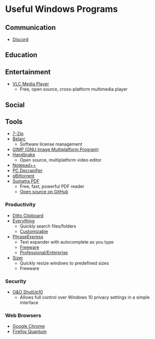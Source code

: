 
# Useful Windows Programs

## Communication
  * [Discord](https://discordapp.com/)

## Education

## Entertainment
  * [VLC Media Player](http://www.videolan.org/)
    * Free, open source, cross-platform multimedia player

## Social

## Tools
  * [7-Zip](https://www.7-zip.org/)
  * [Belarc](https://www.belarc.com/)
    * Software license management
  * [GIMP (GNU Image Multiplatform Program)](https://www.gimp.org/)
  * [Handbrake](https://handbrake.fr/)
    * Open source, multiplatform video editor
  * [Notepad++](https://notepad-plus-plus.org/)
  * [PC Decrapifier](https://www.pcdecrapifier.com/)
  * [qBittorrent](https://www.qbittorrent.org/)
  * [Sumatra PDF](https://www.sumatrapdfreader.org/free-pdf-reader.html)
    * Free, fast, powerful PDF reader
    * [Open source on GitHub](https://github.com/sumatrapdfreader/sumatrapdf)

### Productivity
  * [Ditto Clipboard](https://www.microsoft.com/en-us/p/ditto-clipboard/9nblggh3zbjq)
  * [Everything](https://www.voidtools.com/)
    * Quickly search files/folders
    * [Customizable](https://www.voidtools.com/support/everything/customizing/)
  * [PhraseExpress](https://www.phraseexpress.com/)
    * Text expander with autocomplete as you type
    * [Freeware](https://www.phraseexpress.com/freeware.htm)
    * [Professional/Enterprise](https://www.phraseexpress.com/docs13/09/shop.php)
  * [Sizer](http://www.brianapps.net/sizer/)
    * Quickly resize windows to predefined sizes
    * Freeware

### Security
  * [O&O ShutUp10](https://www.oo-software.com/en/shutup10)
    * Allows full control over Windows 10 privacy settings in a simple interface

### Web Browsers
  * [Google Chrome](https://www.google.com/chrome/)
  * [Firefox Quantum](https://www.mozilla.org/en-US/firefox/)

